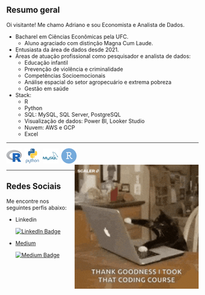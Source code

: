 ## Resumo geral

Oi visitante! Me chamo Adriano e sou Economista e Analista de Dados.

- Bacharel em Ciências Econômicas pela UFC.
    - Aluno agraciado com distinção Magna Cum Laude.
- Entusiasta da área de dados desde 2021.
- Áreas de atuação profissional como pesquisador e analista de dados:
    - Educação infantil
    - Prevenção de violência e criminalidade
    - Competências Socioemocionais
    - Análise espacial do setor agropecuário e extrema pobreza
    - Gestão em saúde
- Stack:
    - R
    - Python
    - SQL: MySQL, SQL Server, PostgreSQL
    - Visualização de dados: Power BI, Looker Studio
    - Nuvem: AWS e GCP
    - Excel



---

<div>
  <img src="https://github.com/devicons/devicon/blob/master/icons/r/r-original.svg" title="R" alt="R" width="40" height="40"/>&nbsp;
  <img src="https://github.com/devicons/devicon/blob/master/icons/python/python-original-wordmark.svg" title="Python" alt="Python" width="40" height="40"/>&nbsp;
  <img src="https://github.com/devicons/devicon/blob/master/icons/mysql/mysql-plain-wordmark.svg" title="MySQL" alt="MySQL" width="40" height="40"/>&nbsp;
  <img src="https://github.com/devicons/devicon/blob/master/icons/rstudio/rstudio-original.svg" title="Rstudio" alt="Rstudio" width="40" height="40"/>&nbsp;
</div>
<img src = "banner.gif" width = "325px" align = "right">

--- 

## Redes Sociais
Me encontre nos seguintes perfis abaixo:
- Linkedin
   <div id="badges">
    <a href = "https://www.linkedin.com/in/adrianomsn/">
    <img src="https://img.shields.io/badge/LinkedIn-blue?style=for-the-badge&logo=linkedin&logoColor=white" alt="LinkedIn Badge"/>
  </div>
- Medium
  </a>
   <div id="badges">
 
  <a href = "https://medium.com/@adrianomsn">
  <img src="https://img.shields.io/badge/Medium-12100E?style=for-the-badge&logo=medium&logoColor=white" alt="Medium Badge"/>
  </a>
</div>



